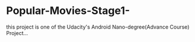 # Popular-Movies-Stage1-
this project is one of the Udacity's Android Nano-degree(Advance Course) Project...


